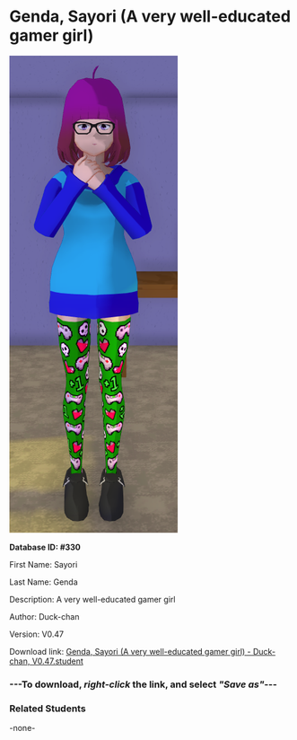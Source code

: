 # Genda, Sayori (A very well-educated gamer girl)

<img src="Files/Genda, Sayori (A very well-educated gamer girl).png" title="Genda, Sayori (A very well-educated gamer girl) - Duck-chan, V0.47">

**Database ID: #330**

First Name: Sayori

Last Name: Genda

Description: A very well-educated gamer girl

Author: Duck-chan

Version: V0.47

Download link: <a href="https://raw.githubusercontent.com/Arbiter1223/Daigaku-Gurashi-Custom-Students/master/Students/Files/Genda%2C%20Sayori%20(A%20very%20well-educated%20gamer%20girl)%20-%20Duck-chan%2C%20V0.47.student">Genda, Sayori (A very well-educated gamer girl) - Duck-chan, V0.47.student</a>

### ---**To download, _right-click_ the link, and select _"Save as"_**---

### Related Students

-none-
